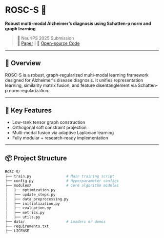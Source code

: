 # ROSC-S 🧠
**Robust multi-modal Alzheimer’s diagnosis using Schatten-p norm and graph learning**

> 📍 NeurIPS 2025 Submission  
> 📎 [Paper](https://anonymous.4open.science/r/ROSC-S-48DF/) | 📂 [Open-source Code](https://anonymous.4open.science/r/ROSC-S-48DF/)

---

## 🚀 Overview

ROSC-S is a robust, graph-regularized multi-modal learning framework designed for Alzheimer's disease diagnosis. It unifies representation learning, similarity matrix fusion, and feature disentanglement via Schatten-p norm regularization.

---

## 🧩 Key Features
- Low-rank tensor graph construction
- Orthogonal soft constraint projection
- Multi-modal fusion via adaptive Laplacian learning
- Fully modular + research-ready implementation

---

## 📦 Project Structure

```bash
ROSC-S/
├── train.py                # Main training script
├── config.py               # Hyperparameter configs
├── modules/                # Core algorithm modules
│   ├── optimization.py
│   ├── update_steps.py
│   ├── data_preprocessing.py
│   ├── initialization.py
│   ├── evaluation.py
│   ├── metrics.py
│   ├── utils.py
├── data/                   # Loaders or demos
├── requirements.txt
├── LICENSE

